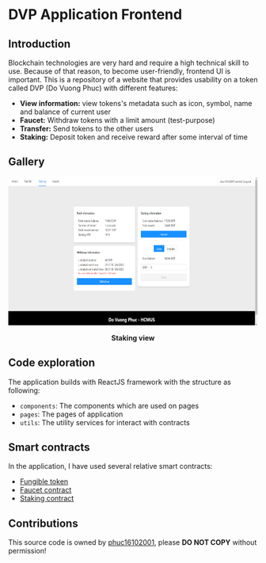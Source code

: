 # DVP Application Frontend

## Introduction

Blockchain technologies are very hard and require a high technical skill to use. Because of that reason, to become user-friendly, frontend UI is important. This is a repository of a website that provides usability on a token called DVP (Do Vuong Phuc) with different features:

- **View information:** view tokens's metadata such as icon, symbol, name and balance of current user
- **Faucet:** Withdraw tokens with a limit amount (test-purpose)
- **Transfer:** Send tokens to the other users
- **Staking:** Deposit token and receive reward after some interval of time

## Gallery

<p align="center">
  <img width="640" height="300" src="res/ui.png">
</p>
<p align="center">
    <b>Staking view</b>
</p>

## Code exploration
The application builds with ReactJS framework with the structure as following:
- `components`: The components which are used on pages
- `pages`: The pages of application
- `utils`: The utility services for interact with contracts

## Smart contracts
In the application, I have used several relative smart contracts:
- [Fungible token](contract/fungible-token)
- [Faucet contract](contract/faucet-contract)
- [Staking contract](contract/staking-contract)

## Contributions
This source code is owned by [phuc16102001](https://github.com/phuc16102001), please **DO NOT COPY** without permission!